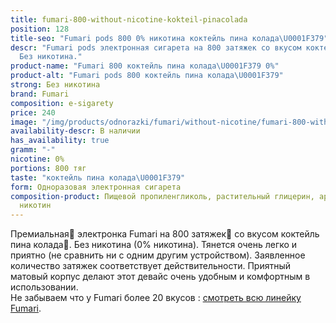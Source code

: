```yaml
---
title: fumari-800-without-nicotine-kokteil-pinacolada
position: 128
title-seo: "Fumari pods 800 0% никотина коктейль пина колада\U0001F379"
descr: "Fumari pods электронная сигарета на 800 затяжек со вкусом коктейль пина колада\U0001F379.
  Без никотина."
product-name: "Fumari 800 коктейль пина колада\U0001F379 0%"
product-alt: "Fumari pods 800 коктейль пина колада\U0001F379"
strong: Без никотина
brand: Fumari
composition: e-sigarety
price: 240
image: "/img/products/odnorazki/fumari/without-nicotine/fumari-800-without-nicotine-kokteil-pinacolada.png"
availability-descr: В наличии
has_availability: true
gramm: "-"
nicotine: 0%
portions: 800 тяг
taste: "коктейль пина колада\U0001F379"
form: Одноразовая электронная сигарета
composition-product: Пищевой пропиленгликоль, растительный глицерин, ароматизатор,
  никотин
---
```


Премиальная🥇 электронка Fumari на 800 затяжек💨 со вкусом коктейль пина колада🍹. Без никотина (0% никотина). Тянется очень легко и приятно (не сравнить ни с одним другим устройством). Заявленное количество затяжек соответствует действительности. Приятный матовый корпус делают этот девайс очень удобным и комфортным в использовании.<br>
Не забываем что у Fumari более 20 вкусов : [смотреть всю линейку Fumari](/fumari).